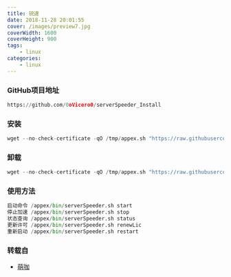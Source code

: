 ```yaml
---
title: 锐速
date: 2018-11-28 20:01:55
cover: /images/preview7.jpg
coverWidth: 1600
coverHeight: 900
tags:
    - linux
categories: 
    - linux
---
```


### GitHub项目地址

``` python
https://github.com/0oVicero0/serverSpeeder_Install
```

### 安装

``` python
wget --no-check-certificate -qO /tmp/appex.sh "https://raw.githubusercontent.com/0oVicero0/serverSpeeder_Install/master/appex.sh" && bash /tmp/appex.sh 'install'
```

### 卸载

``` python
wget --no-check-certificate -qO /tmp/appex.sh "https://raw.githubusercontent.com/0oVicero0/serverSpeeder_Install/master/appex.sh" && bash /tmp/appex.sh 'uninstall'
```

### 使用方法

``` python
启动命令 /appex/bin/serverSpeeder.sh start
停止加速 /appex/bin/serverSpeeder.sh stop
状态查询 /appex/bin/serverSpeeder.sh status
更新许可 /appex/bin/serverSpeeder.sh renewLic
重新启动 /appex/bin/serverSpeeder.sh restart
```

### 转载自

* [萌咖](https://moeclub.org/2017/03/08/14/?tdsourcetag=s_pctim_aiomsg&v=326)